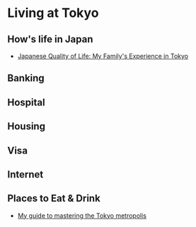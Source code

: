 # Living at Tokyo

## How's life in Japan

- [Japanese Quality of Life: My Family's Experience in Tokyo](https://www.youtube.com/watch?v=oqh2F9Xeqx8)

## Banking



## Hospital



## Housing



## Visa



## Internet



## Places to Eat & Drink

- [My guide to mastering the Tokyo metropolis](https://www.facebook.com/notes/dan-castellano/my-guide-to-mastering-the-tokyo-metropolis/10156466320841288/)
